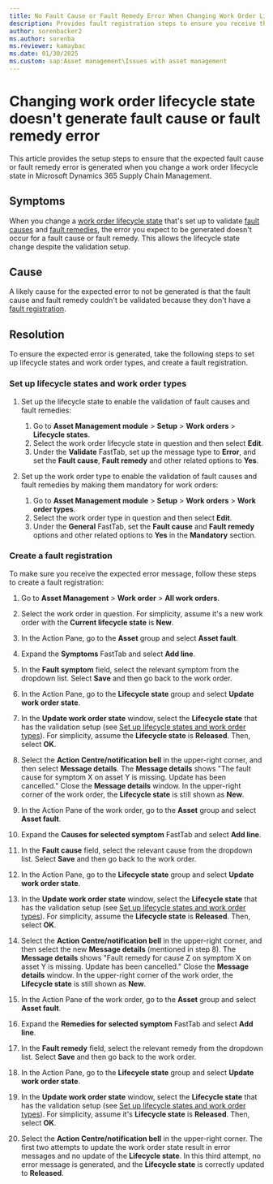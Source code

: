 ```yaml
---
title: No Fault Cause or Fault Remedy Error When Changing Work Order Lifecycle State
description: Provides fault registration steps to ensure you receive the expected error when changing a work order lifecycle state in Microsoft Dynamics 365 Supply Chain Management.
author: sorenbacker2
ms.author: sorenba
ms.reviewer: kamaybac
ms.date: 01/30/2025
ms.custom: sap:Asset management\Issues with asset management
---
```

# Changing work order lifecycle state doesn't generate fault cause or fault remedy error

This article provides the setup steps to ensure that the expected fault cause or fault remedy error is generated when you change a work order lifecycle state in Microsoft Dynamics 365 Supply Chain Management.

## Symptoms  

When you change a [work order lifecycle state](/dynamics365/supply-chain/asset-management/setup-for-work-orders/work-order-lifecycle-states) that's set up to validate [fault causes](/dynamics365/supply-chain/asset-management/setup-for-work-orders/fault-management#create-fault-causes) and [fault remedies](/dynamics365/supply-chain/asset-management/setup-for-work-orders/fault-management#create-fault-remedies), the error you expect to be generated doesn't occur for a fault cause or fault remedy. This allows the lifecycle state change despite the validation setup.

## Cause

A likely cause for the expected error to not be generated is that the fault cause and fault remedy couldn't be validated because they don't have a [fault registration](#create-a-fault-registration).

## Resolution

To ensure the expected error is generated, take the following steps to set up lifecycle states and work order types, and create a fault registration.

### Set up lifecycle states and work order types

1. Set up the lifecycle state to enable the validation of fault causes and fault remedies:

   1. Go to **Asset Management module** > **Setup** > **Work orders** > **Lifecycle states**.
   1. Select the work order lifecycle state in question and then select **Edit**.
   1. Under the **Validate** FastTab, set up the message type to **Error**, and set the **Fault cause**, **Fault remedy** and other related options to **Yes**.

2. Set up the work order type to enable the validation of fault causes and fault remedies by making them mandatory for work orders:

   1. Go to **Asset Management module** > **Setup** > **Work orders** > **Work order types**.
   1. Select the work order type in question and then select **Edit**.
   1. Under the **General** FastTab, set the **Fault cause** and **Fault remedy** options and other related options to **Yes** in the **Mandatory** section.

### Create a fault registration

To make sure you receive the expected error message, follow these steps to create a fault registration:

1. Go to **Asset Management** > **Work order** > **All work orders**.

2. Select the work order in question. For simplicity, assume it's a new work order with the **Current lifecycle state** is **New**.

3. In the Action Pane, go to the **Asset** group and select **Asset fault**.

4. Expand the **Symptoms** FastTab and select **Add line**.

5. In the **Fault symptom** field, select the relevant symptom from the dropdown list. Select **Save** and then go back to the work order.

6. In the Action Pane, go to the **Lifecycle state** group and select **Update work order state**.

7. In the **Update work order state** window, select the **Lifecycle state** that has the validation setup (see [Set up lifecycle states and work order types](#set-up-lifecycle-states-and-work-order-types)). For simplicity, assume the **Lifecycle state** is **Released**. Then, select **OK**.

8. Select the **Action Centre/notification bell** in the upper-right corner, and then select **Message details**. The **Message details** shows "The fault cause for symptom X on asset Y is missing. Update has been cancelled." Close the **Message details** window. In the upper-right corner of the work order, the **Lifecycle state** is still shown as **New**.

9. In the Action Pane of the work order, go to the **Asset** group and select **Asset fault**.

10. Expand the **Causes for selected symptom** FastTab and select **Add line**.

11. In the **Fault cause** field, select the relevant cause from the dropdown list. Select **Save** and then go back to the work order.

12. In the Action Pane, go to the **Lifecycle state** group and select **Update work order state**.

13. In the **Update work order state** window, select the **Lifecycle state** that has the validation setup (see [Set up lifecycle states and work order types](#set-up-lifecycle-states-and-work-order-types)). For simplicity, assume the **Lifecycle state** is **Released**. Then, select **OK**.

14. Select the **Action Centre/notification bell** in the upper-right corner, and then select the new **Message details** (mentioned in step 8). The **Message details** shows "Fault remedy for cause Z on symptom X on asset Y is missing. Update has been cancelled." Close the **Message details** window. In the upper-right corner of the work order, the **Lifecycle state** is still shown as **New**.

15. In the Action Pane of the work order, go to the **Asset** group and select **Asset fault**.

16. Expand the **Remedies for selected symptom** FastTab and select **Add line**.

17. In the **Fault remedy** field, select the relevant remedy from the dropdown list. Select **Save** and then go back to the work order.

18. In the Action Pane, go to the **Lifecycle state** group and select **Update work order state**.

19. In the **Update work order state** window, select the **Lifecycle state** that has the validation setup (see [Set up lifecycle states and work order types](#set-up-lifecycle-states-and-work-order-types)). For simplicity, assume it's **Lifecycle state** is **Released**. Then, select **OK**.

20. Select the **Action Centre/notification bell** in the upper-right corner. The first two attempts to update the work order state result in error messages and no update of the **Lifecycle state**. In this third attempt, no error message is generated, and the **Lifecycle state** is correctly updated to **Released**.
